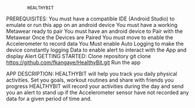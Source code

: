 			HEALTHYBIT
PREREQUISITES:
	You must have a compatible IDE (Android Studio) to emulate or 		run this app on an android device 
	You must have a working Metawear ready to pair
	You must have an android device to Pair with the Metawear
	Once the Devices are Paired You must move to enable the 		Accelerometer to record data
	You Must enable Auto Logging to make the device constantly 		logging Data to enable alert to interact with the App and 		display Alert 
	GETTING STARTED:
	Clone repository
		git clone https://github.com/fkangaye/HealthyBit.git
	Run the app	
	
APP DESCRIPTION: 
	HEALTHYBIT will help you track you daily physical activities. 		Set you goals, workout routines and share with friends you 		progress
	HEALTHYBIT will record your activities during the day and send 		you an alert to stand up if the Accelerometer sensor have not 		recorded any data for a given period of time and.
 
